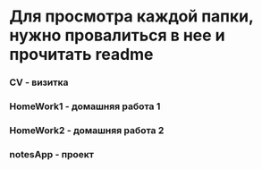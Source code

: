 # Для просмотра каждой папки, нужно провалиться в нее и прочитать readme
### CV - визитка
### HomeWork1 - домашняя работа 1
### HomeWork2 - домашняя работа 2
### notesApp - проект
